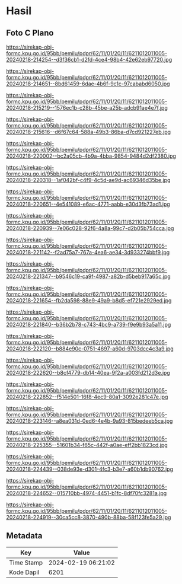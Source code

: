 # Hasil

## Foto C Plano

https://sirekap-obj-formc.kpu.go.id/95bb/pemilu/pdpr/62/11/01/20/11/6211012011005-20240218-214254--d3f36cb1-d2fd-4ce4-98b4-42e62eb97720.jpg

https://sirekap-obj-formc.kpu.go.id/95bb/pemilu/pdpr/62/11/01/20/11/6211012011005-20240218-214651--8bd61459-6dae-4b6f-9c1c-97cababd6050.jpg

https://sirekap-obj-formc.kpu.go.id/95bb/pemilu/pdpr/62/11/01/20/11/6211012011005-20240218-215219--1576ec1b-c28b-45be-a25b-adcb91ae4e7f.jpg

https://sirekap-obj-formc.kpu.go.id/95bb/pemilu/pdpr/62/11/01/20/11/6211012011005-20240218-215616--d6f67c64-588a-49b3-86ba-d7cd921227eb.jpg

https://sirekap-obj-formc.kpu.go.id/95bb/pemilu/pdpr/62/11/01/20/11/6211012011005-20240218-220002--bc2a05cb-4b9a-4bba-9854-9484d2df2380.jpg

https://sirekap-obj-formc.kpu.go.id/95bb/pemilu/pdpr/62/11/01/20/11/6211012011005-20240218-220318--1af042bf-c4f9-4c5d-ae9d-ac69346d35be.jpg

https://sirekap-obj-formc.kpu.go.id/95bb/pemilu/pdpr/62/11/01/20/11/6211012011005-20240218-220651--4e541089-e6ac-4771-aabb-e30d3fb73ad1.jpg

https://sirekap-obj-formc.kpu.go.id/95bb/pemilu/pdpr/62/11/01/20/11/6211012011005-20240218-220939--7e06c028-92f6-4a8a-99c7-d2b05b754cca.jpg

https://sirekap-obj-formc.kpu.go.id/95bb/pemilu/pdpr/62/11/01/20/11/6211012011005-20240218-221142--f2ad75a7-767a-4ea6-ae34-3d933274bbf9.jpg

https://sirekap-obj-formc.kpu.go.id/95bb/pemilu/pdpr/62/11/01/20/11/6211012011005-20240218-221347--b9546c19-ca9f-4987-a82b-d5beb917a65c.jpg

https://sirekap-obj-formc.kpu.go.id/95bb/pemilu/pdpr/62/11/01/20/11/6211012011005-20240218-221654--fb2da598-88e9-49a9-b8d5-ef721e2929ed.jpg

https://sirekap-obj-formc.kpu.go.id/95bb/pemilu/pdpr/62/11/01/20/11/6211012011005-20240218-221840--b36b2b78-c743-4bc9-a739-f9e9b93a5a11.jpg

https://sirekap-obj-formc.kpu.go.id/95bb/pemilu/pdpr/62/11/01/20/11/6211012011005-20240218-222120--b884e90c-0751-4697-a60d-9703dcc4c3a9.jpg

https://sirekap-obj-formc.kpu.go.id/95bb/pemilu/pdpr/62/11/01/20/11/6211012011005-20240218-222620--b8cf4779-db14-40ea-9f2a-a003fd212d3e.jpg

https://sirekap-obj-formc.kpu.go.id/95bb/pemilu/pdpr/62/11/01/20/11/6211012011005-20240218-222852--f514e501-16f8-4ec9-80a1-3092e281c47e.jpg

https://sirekap-obj-formc.kpu.go.id/95bb/pemilu/pdpr/62/11/01/20/11/6211012011005-20240218-223146--a8ea031d-0ed6-4e4b-9a93-815bedeeb5ca.jpg

https://sirekap-obj-formc.kpu.go.id/95bb/pemilu/pdpr/62/11/01/20/11/6211012011005-20240218-225355--51601b34-f65c-442f-a0ae-eff2bb1823cd.jpg

https://sirekap-obj-formc.kpu.go.id/95bb/pemilu/pdpr/62/11/01/20/11/6211012011005-20240218-224439--038de93e-d301-4fc3-b3e7-a60b1db90762.jpg

https://sirekap-obj-formc.kpu.go.id/95bb/pemilu/pdpr/62/11/01/20/11/6211012011005-20240218-224652--015710bb-4974-4451-b1fc-8df70fc3281a.jpg

https://sirekap-obj-formc.kpu.go.id/95bb/pemilu/pdpr/62/11/01/20/11/6211012011005-20240218-224919--30ca5cc8-3870-490b-88ba-58f123fe5a29.jpg


## Metadata

| Key        | Value               |
| ---------- | ------------------- |
| Time Stamp | 2024-02-19 06:21:02 |
| Kode Dapil | 6201                |



